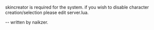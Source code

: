 skincreator is required for the system. if you wish to disable character creation/selection please edit server.lua.

-- written by naikzer.